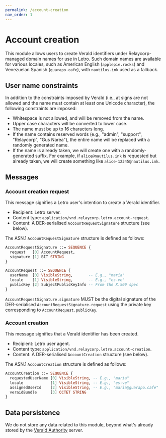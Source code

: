 ```yaml
---
permalink: /account-creation
nav_order: 1
---
```


# Account creation

This module allows users to create VeraId identifiers under Relaycorp-managed domain names for use in Letro. Such domain names are available for various locales, such as American English (`applepie.rocks`) and Venezuelan Spanish (`guarapo.cafe`), with `nautilus.ink` used as a fallback.

## User name constraints

In addition to the constraints imposed by VeraId (i.e., at signs are not allowed and the name must contain at least one Unicode character), the following constraints are imposed:

- Whitespace is not allowed, and will be removed from the name.
- Upper case characters will be converted to lower case.
- The name must be up to 16 characters long.
- If the name contains reserved words (e.g., "admin", "support", "Relaycorp", "Gus Narea"), the entire name will be replaced with a randomly generated name.
- If the name is already taken, we will create one with a randomly-generated suffix. For example, if `alice@nautilus.ink` is requested but already taken, we will create something like `alice-12345@nautilus.ink`.

## Messages

### Account creation request

This message signifies a Letro user's intention to create a VeraId identifier.

- Recipient: Letro server.
- Content type: `application/vnd.relaycorp.letro.account-request`.
- Content: A DER-serialised `AccountRequestSignature` structure (see below).

The ASN.1 `AccountRequestSignature` structure is defined as follows:

```asn1
AccountRequestSignature ::= SEQUENCE {
  request   [0] AccountRequest,
  signature [1] BIT STRING
}

AccountRequest ::= SEQUENCE {
  userName  [0] VisibleString,       -- E.g., "maria"
  locale    [1] VisibleString,       -- E.g., "es-ve"
  publicKey [2] SubjectPublicKeyInfo -- From the X.509 spec
}
```

`AccountRequestSignature.signature` MUST be the digital signature of the DER-serialised `AccountRequestSignature.request` using the private key corresponding to `AccountRequest.publicKey`.

### Account creation

This message signifies that a VeraId identifier has been created.

- Recipient: Letro user agent.
- Content type: `application/vnd.relaycorp.letro.account-creation`.
- Content: A DER-serialised `AccountCreation` structure (see below).

The ASN.1 `AccountCreation` structure is defined as follows:

```asn1
AccountCreation ::= SEQUENCE {
  requestedUserName [0] VisibleString, -- E.g., "maria"
  locale            [1] VisibleString, -- E.g., "es-ve"
  assignedUserId    [2] VisibleString, -- E.g., "maria@guarapo.cafe"
  veraidBundle      [3] OCTET STRING
}
```

## Data persistence

We do not store any data related to this module, beyond what's already stored by the [VeraId Authority](https://docs.relaycorp.tech/veraid-authority/) server.
